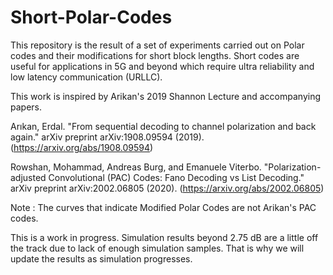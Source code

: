 # Short-Polar-Codes
This repository is the result of a set of experiments carried out on Polar codes and their modifications for short block lengths.
Short codes are useful for applications in 5G and beyond which require ultra reliability and low latency communication (URLLC).

This work is inspired by Arikan's 2019 Shannon Lecture and accompanying papers.

Arıkan, Erdal. "From sequential decoding to channel polarization and back again." arXiv preprint arXiv:1908.09594 (2019). (https://arxiv.org/abs/1908.09594)

Rowshan, Mohammad, Andreas Burg, and Emanuele Viterbo. "Polarization-adjusted Convolutional (PAC) Codes: Fano Decoding vs List Decoding." arXiv preprint arXiv:2002.06805 (2020). (https://arxiv.org/abs/2002.06805)

Note : The curves that indicate Modified Polar Codes are not Arikan's PAC codes.

This is a work in progress.
Simulation results beyond 2.75 dB are a little off the track due to lack of enough simulation samples.
That is why we will update the results as simulation progresses.
